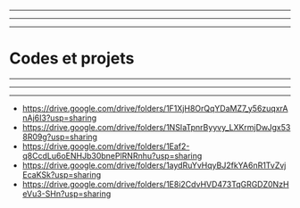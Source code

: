 <hr/> 
<hr/> 
<hr/> 

# Codes et projets 

<hr/> 
<hr/> 
<hr/> 

- https://drive.google.com/drive/folders/1F1XjH8OrQqYDaMZ7_y56zuqxrAnAj6I3?usp=sharing
- https://drive.google.com/drive/folders/1NSIaTpnrByyvy_LXKrmjDwJgx538R09g?usp=sharing
- https://drive.google.com/drive/folders/1Eaf2-q8CcdLu6oENHJb30bnePlRNRnhu?usp=sharing
- https://drive.google.com/drive/folders/1aydRuYvHqyBJ2fkYA6nR1TvZvjEcaKSk?usp=sharing
- https://drive.google.com/drive/folders/1E8i2CdvHVD473TqGRGDZ0NzHeVu3-SHn?usp=sharing
